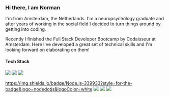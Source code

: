 ### Hi there, I am Norman

I'm from Amsterdam, the Netherlands. I'm a neuropsychology graduate and after years of working in the social field I decided to turn things around by getting into coding. 

Recently I finished the Full Stack Developer Bootcamp by Codaisseur at Amsterdam. Here I've developed a great set of technical skills and I'm looking forward on elaborating on them!

#### Tech Stack

<img src="https://img.shields.io/badge/JavaScript-323330?style=for-the-badge&logo=javascript&logoColor=F7DF1E" />
<img src="https://img.shields.io/badge/React-20232A?style=for-the-badge&logo=react&logoColor=61DAFB" />
<img src="https://img.shields.io/badge/Redux-593D88?style=for-the-badge&logo=redux&logoColor=white" />

https://img.shields.io/badge/Node.js-339933?style=for-the-badge&logo=nodedotjs&logoColor=white
<img src="https://img.shields.io/badge/Node.js-339933?style=for-the-badge&logo=nodedotjs&logoColor=white" />
<img src="https://img.shields.io/badge/Sequelize-52B0E7?style=for-the-badge&logo=Sequelize&logoColor=white" />
<img src="https://img.shields.io/badge/PostgreSQL-316192?style=for-the-badge&logo=postgresql&logoColor=white" />


<!--
**normanvisser/normanvisser** is a ✨ _special_ ✨ repository because its `README.md` (this file) appears on your GitHub profile.

Here are some ideas to get you started:

- 🔭 I’m currently working on ...
- 🌱 I’m currently learning ...
- 👯 I’m looking to collaborate on ...
- 🤔 I’m looking for help with ...
- 💬 Ask me about ...
- 📫 How to reach me: ...
- 😄 Pronouns: ...
- ⚡ Fun fact: ...
-->




